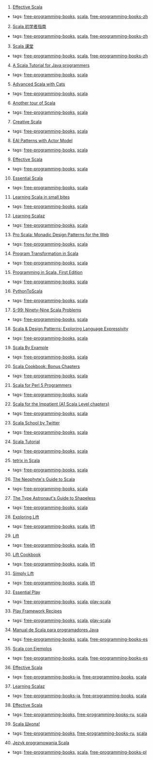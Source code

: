 1. [Effective Scala](http://twitter.github.io/effectivescala/index-cn.html)
  * tags: [free-programming-books](tags/free-programming-books.md), [scala](tags/scala.md), [free-programming-books-zh](tags/free-programming-books-zh.md)
2. [Scala 初学者指南](https://www.gitbook.com/book/windor/beginners-guide-to-scala/details)
  * tags: [free-programming-books](tags/free-programming-books.md), [scala](tags/scala.md), [free-programming-books-zh](tags/free-programming-books-zh.md)
3. [Scala 课堂](http://twitter.github.io/scala_school/zh_cn/index.html)
  * tags: [free-programming-books](tags/free-programming-books.md), [scala](tags/scala.md), [free-programming-books-zh](tags/free-programming-books-zh.md)
4. [A Scala Tutorial for Java programmers](http://www.scala-lang.org/docu/files/ScalaTutorial.pdf)
  * tags: [free-programming-books](tags/free-programming-books.md), [scala](tags/scala.md)
5. [Advanced Scala with Cats](http://underscore.io/books/advanced-scala/)
  * tags: [free-programming-books](tags/free-programming-books.md), [scala](tags/scala.md)
6. [Another tour of Scala](http://naildrivin5.com/scalatour/)
  * tags: [free-programming-books](tags/free-programming-books.md), [scala](tags/scala.md)
7. [Creative Scala](http://underscore.io/books/creative-scala/)
  * tags: [free-programming-books](tags/free-programming-books.md), [scala](tags/scala.md)
8. [EAI Patterns with Actor Model](https://github.com/alexanderfefelov/eai-patterns-with-actor-model)
  * tags: [free-programming-books](tags/free-programming-books.md), [scala](tags/scala.md)
9. [Effective Scala](https://twitter.github.io/effectivescala/)
  * tags: [free-programming-books](tags/free-programming-books.md), [scala](tags/scala.md)
10. [Essential Scala](http://underscore.io/books/essential-scala/)
  * tags: [free-programming-books](tags/free-programming-books.md), [scala](tags/scala.md)
11. [Learning Scala in small bites](http://matt.might.net/articles/learning-scala-in-small-bites/)
  * tags: [free-programming-books](tags/free-programming-books.md), [scala](tags/scala.md)
12. [Learning Scalaz](http://eed3si9n.com/learning-scalaz/)
  * tags: [free-programming-books](tags/free-programming-books.md), [scala](tags/scala.md)
13. [Pro Scala: Monadic Design Patterns for the Web](https://github.com/leithaus/XTrace/tree/monadic/src/main/book/content/)
  * tags: [free-programming-books](tags/free-programming-books.md), [scala](tags/scala.md)
14. [Program Transformation in Scala](http://homepages.cwi.nl/~ai/MScThesis-A-Izmaylova.pdf)
  * tags: [free-programming-books](tags/free-programming-books.md), [scala](tags/scala.md)
15. [Programming in Scala, First Edition](http://www.artima.com/pins1ed/)
  * tags: [free-programming-books](tags/free-programming-books.md), [scala](tags/scala.md)
16. [PythonToScala](https://wrobstory.gitbooks.io/python-to-scala/content/)
  * tags: [free-programming-books](tags/free-programming-books.md), [scala](tags/scala.md)
17. [S-99: Ninety-Nine Scala Problems](http://aperiodic.net/phil/scala/s-99/)
  * tags: [free-programming-books](tags/free-programming-books.md), [scala](tags/scala.md)
18. [Scala & Design Patterns: Exploring Language Expressivity](http://www.scala-lang.org/old/sites/default/files/FrederikThesis.pdf)
  * tags: [free-programming-books](tags/free-programming-books.md), [scala](tags/scala.md)
19. [Scala By Example](http://www.scala-lang.org/docu/files/ScalaByExample.pdf)
  * tags: [free-programming-books](tags/free-programming-books.md), [scala](tags/scala.md)
20. [Scala Cookbook: Bonus Chapters](http://examples.oreilly.com/9781449339616-files/Scala_Cookbook_bonus_chapters.pdf)
  * tags: [free-programming-books](tags/free-programming-books.md), [scala](tags/scala.md)
21. [Scala for Perl 5 Programmers](https://github.com/garu/scala-for-perl5-programmers)
  * tags: [free-programming-books](tags/free-programming-books.md), [scala](tags/scala.md)
22. [Scala for the Impatient (A1 Scala Level chapters)](http://www.typesafe.com/resources/e-books)
  * tags: [free-programming-books](tags/free-programming-books.md), [scala](tags/scala.md)
23. [Scala School by Twitter](http://twitter.github.io/scala_school/)
  * tags: [free-programming-books](tags/free-programming-books.md), [scala](tags/scala.md)
24. [Scala Tutorial](http://www.tutorialspoint.com/scala/scala_tutorial.pdf)
  * tags: [free-programming-books](tags/free-programming-books.md), [scala](tags/scala.md)
25. [tetrix in Scala](http://eed3si9n.com/tetrix-in-scala-html5-book)
  * tags: [free-programming-books](tags/free-programming-books.md), [scala](tags/scala.md)
26. [The Neophyte's Guide to Scala](http://danielwestheide.com/scala/neophytes.html)
  * tags: [free-programming-books](tags/free-programming-books.md), [scala](tags/scala.md)
27. [The Type Astronaut's Guide to Shapeless](http://underscore.io/books/shapeless-guide/)
  * tags: [free-programming-books](tags/free-programming-books.md), [scala](tags/scala.md)
28. [Exploring Lift](http://exploring.liftweb.net)
  * tags: [free-programming-books](tags/free-programming-books.md), [scala](tags/scala.md), [lift](tags/lift.md)
29. [Lift](https://github.com/tjweir/liftbook)
  * tags: [free-programming-books](tags/free-programming-books.md), [scala](tags/scala.md), [lift](tags/lift.md)
30. [Lift Cookbook](http://chimera.labs.oreilly.com/books/1234000000030/index.html)
  * tags: [free-programming-books](tags/free-programming-books.md), [scala](tags/scala.md), [lift](tags/lift.md)
31. [Simply Lift](http://simply.liftweb.net/Simply_Lift.pdf)
  * tags: [free-programming-books](tags/free-programming-books.md), [scala](tags/scala.md), [lift](tags/lift.md)
32. [Essential Play](http://underscore.io/books/essential-play/)
  * tags: [free-programming-books](tags/free-programming-books.md), [scala](tags/scala.md), [play-scala](tags/play-scala.md)
33. [Play Framework Recipes](http://alvinalexander.com/scala/scala-cookbook-play-framework-recipes-pdf-ebook)
  * tags: [free-programming-books](tags/free-programming-books.md), [scala](tags/scala.md), [play-scala](tags/play-scala.md)
34. [Manual de Scala para programadores Java](http://www.scala-lang.org/docu/files/ScalaTutorial-es_ES.pdf)
  * tags: [free-programming-books](tags/free-programming-books.md), [scala](tags/scala.md), [free-programming-books-es](tags/free-programming-books-es.md)
35. [Scala con Ejemplos](https://github.com/ErunamoJAZZ/ScalaByExample-es)
  * tags: [free-programming-books](tags/free-programming-books.md), [scala](tags/scala.md), [free-programming-books-es](tags/free-programming-books-es.md)
36. [Effective Scala](http://twitter.github.io/effectivescala/index-ja.html)
  * tags: [free-programming-books-ja](tags/free-programming-books-ja.md), [free-programming-books](tags/free-programming-books.md), [scala](tags/scala.md)
37. [Learning Scalaz](http://eed3si9n.com/learning-scalaz/ja/)
  * tags: [free-programming-books-ja](tags/free-programming-books-ja.md), [free-programming-books](tags/free-programming-books.md), [scala](tags/scala.md)
38. [Effective Scala](http://twitter.github.io/effectivescala/index-ru.html)
  * tags: [free-programming-books](tags/free-programming-books.md), [free-programming-books-ru](tags/free-programming-books-ru.md), [scala](tags/scala.md)
39. [Scala Школа!](http://twitter.github.io/scala_school/ru/)
  * tags: [free-programming-books](tags/free-programming-books.md), [free-programming-books-ru](tags/free-programming-books-ru.md), [scala](tags/scala.md)
40. [Język programowania Scala](http://www.grzegorzbalcerek.net/jps2/index.html)
  * tags: [free-programming-books](tags/free-programming-books.md), [scala](tags/scala.md), [free-programming-books-pl](tags/free-programming-books-pl.md)
